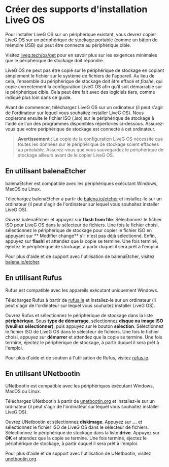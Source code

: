# Créer des supports d'installation LiveG OS
Pour installer LiveG OS sur un périphérique existant, vous devrez copier LiveG OS sur un périphérique de stockage portable (comme un bâton de mémoire USB) qui peut être connecté au périphérique cible.

Visitez [liveg.tech/os/get](https://liveg.tech/os/get) pour en savoir plus sur les exigences minimales que le périphérique de stockage doit répondre.

LiveG OS ne peut pas être copié sur le périphérique de stockage en copiant simplement le fichier sur le système de fichiers de l'appareil. Au lieu de cela, l'ensemble du périphérique de stockage doit être effacé et _flashé_, qui copie correctement la configuration LiveG OS afin qu'il soit démarrable sur le périphérique cible. Cela peut être fait avec des logiciels tiers, comme indiqué plus loin dans ce guide.

Avant de commencer, téléchargez LiveG OS sur un ordinateur (il peut s'agir de l'ordinateur sur lequel vous souhaitez installer LiveG OS). Nous copierons ensuite le fichier ISO (.iso) sur le périphérique de stockage à l'aide de l'un des programmes disponibles répertoriés ci-dessous. Assurez-vous que votre périphérique de stockage est connecté à cet ordinateur.

> **Avertissement :** La copie de la configuration LiveG OS nécessite que toutes les données sur le périphérique de stockage soient effacées au préalable. Assurez-vous que vous sauvegardez le périphérique de stockage ailleurs avant de le copier LiveG OS.

## En utilisant balenaEtcher
balenaEtcher est compatible avec les périphériques exécutant Windows, MacOS ou Linux.

Téléchargez balenaEtcher à partir de [balena.io/etcher](https://www.balena.io/etcher/) et installez-le sur un ordinateur (il peut s'agir de l'ordinateur sur lequel vous souhaitez installer LiveG OS).

Ouvrez balenaEtcher et appuyez sur **flash from file**. Sélectionnez le fichier ISO pour LiveG OS dans le sélecteur de fichiers. Une fois le fichier choisi, sélectionnez le périphérique de stockage pour copier le fichier ISO en appuyant sur ** Modifier change** s'il n'est pas déjà sélectionné. Enfin, appuyez sur **flash!** et attendez que la copie se termine. Une fois terminé, éjectez le périphérique de stockage, à partir duquel il sera prêt à l'emploi.

Pour plus d'aide et de support avec l'utilisation de balenaEtcher, visitez [balena.io/etcher](https://www.balena.io/etcher/).

## En utilisant Rufus
Rufus est compatible avec les appareils exécutant uniquement Windows.

Téléchargez Rufus à partir de [rufus.ie](https://rufus.ie/) et installez-le sur un ordinateur (il peut s'agir de l'ordinateur sur lequel vous souhaitez installer LiveG OS).

Ouvrez Rufus et sélectionnez le périphérique de stockage dans la liste **périphérique**. Sous **type de démarrage**, sélectionnez **disque ou image ISO (veuillez sélectionner)**, puis appuyez sur le bouton **sélection**. Sélectionnez le fichier ISO de LiveG OS dans le sélecteur de fichiers. Une fois le fichier choisi, appuyez sur **démarrer** et attendez que la copie se termine. Une fois terminé, éjectez le périphérique de stockage, à partir duquel il sera prêt à l'emploi.

Pour plus d'aide et de soutien à l'utilisation de Rufus, visitez [rufus.ie](https://rufus.ie/).

## En utilisant UNetbootin
UNetbootin est compatible avec les périphériques exécutant Windows, MacOS ou Linux.

Téléchargez UNetbootin à partir de [unetbootin.org](https://unetbootin.org/) et installez-le sur un ordinateur (il peut s'agir de l'ordinateur sur lequel vous souhaitez installer LiveG OS).

Ouvrez UNetbootin et sélectionnez **diskimage**. Appuyez sur **...** et sélectionnez le fichier ISO de LiveG OS dans le sélecteur de fichiers. Sélectionnez le périphérique de stockage dans la liste **drive**. Appuyez sur **OK** et attendez que la copie se termine. Une fois terminé, éjectez le périphérique de stockage, à partir duquel il sera prêt à l'emploi.

Pour plus d'aide et de support avec l'utilisation de UNetbootin, visitez [unetbootin.org](https://unetbootin.org/).